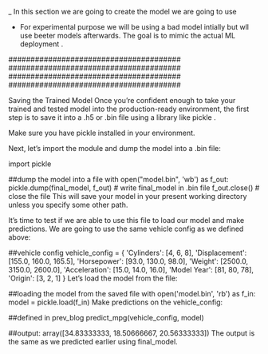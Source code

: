\_ In this section we are going to create the model we are going to use

- For experimental purpose we will be using a bad model intially but wll use beeter models afterwards. The goal is to mimic the actual ML deployment .

#######################################
#######################################
#######################################
#######################################

Saving the Trained Model
Once you’re confident enough to take your trained and tested model into the production-ready environment, the first step is to save it into a .h5 or .bin file using a library like pickle .

Make sure you have pickle installed in your environment.

Next, let’s import the module and dump the model into a .bin file:

import pickle

##dump the model into a file
with open("model.bin", 'wb') as f_out:
pickle.dump(final_model, f_out) # write final_model in .bin file
f_out.close() # close the file
This will save your model in your present working directory unless you specify some other path.

It’s time to test if we are able to use this file to load our model and make predictions. We are going to use the same vehicle config as we defined above:

##vehicle config
vehicle_config = {
'Cylinders': [4, 6, 8],
'Displacement': [155.0, 160.0, 165.5],
'Horsepower': [93.0, 130.0, 98.0],
'Weight': [2500.0, 3150.0, 2600.0],
'Acceleration': [15.0, 14.0, 16.0],
'Model Year': [81, 80, 78],
'Origin': [3, 2, 1]
}
Let’s load the model from the file:

##loading the model from the saved file
with open('model.bin', 'rb') as f_in:
model = pickle.load(f_in)
Make predictions on the vehicle_config:

##defined in prev_blog
predict_mpg(vehicle_config, model)

##output: array([34.83333333, 18.50666667, 20.56333333])
The output is the same as we predicted earlier using final_model.
